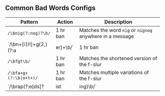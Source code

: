 ## Common Bad Words Configs

| Pattern | Action | Description |
|---------|--------|-------------|
| `/\bnig(?:nog)?\b/` | 1 hr ban | Matches the word `nig` or `nignog` anywhere in a message |
| `/\bn+[i1l!]+g{2,}(?:a|er)+\b/` | 1 hr ban | Matches multiple variations of the n-word anywhere in a message |
| `/\bfgt\b/` | 1 hr ban | Matches the shortened version of the f-slur |
| `/\bfa+g+(?:\b\|o+t+)/` | 1 hr ban | Matches multiple variations of the f-slur |
| `/\brap(?:e[ds]?|ist|ing)\b/` | 1 hr ban | Matches the word `rape` and various conjugations anywhere in the message |
